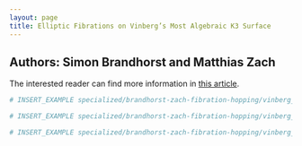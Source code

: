 ```yaml
---
layout: page
title: Elliptic Fibrations on Vinberg’s Most Algebraic K3 Surface
---
```


## Authors: Simon Brandhorst and Matthias Zach

The interested reader can find more information in [this article](https://arxiv.org/abs/2311.11766).

```julia
# INSERT_EXAMPLE specialized/brandhorst-zach-fibration-hopping/vinberg_1.jlcon
```

```julia
# INSERT_EXAMPLE specialized/brandhorst-zach-fibration-hopping/vinberg_2.jlcon
```

```julia
# INSERT_EXAMPLE specialized/brandhorst-zach-fibration-hopping/vinberg_3.jlcon
```
